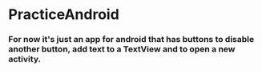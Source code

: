 # PracticeAndroid

### For now it's just an app for android that has buttons to disable another button, add text to a TextView and to open a new activity.

